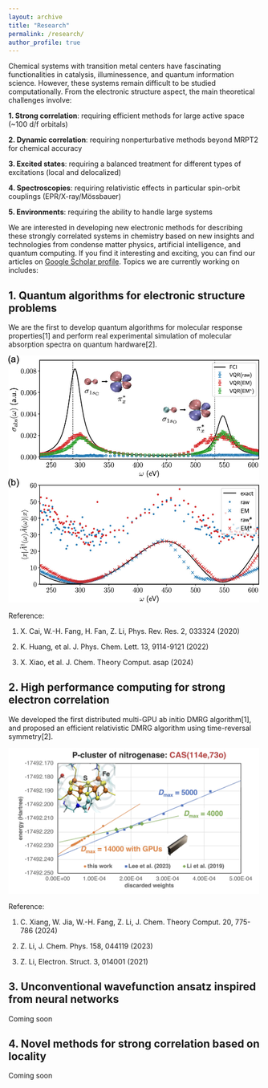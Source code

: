 ```yaml
---
layout: archive
title: "Research"
permalink: /research/
author_profile: true
---
```


Chemical systems with transition metal centers have fascinating functionalities in catalysis, illuminessence, and quantum information science. However, these systems remain difficult to be studied computationally. From the electronic structure aspect, the main theoretical challenges involve:

**1. Strong correlation**: requiring efficient methods for large active space (~100 d/f orbitals)

**2. Dynamic correlation**: requiring nonperturbative methods beyond MRPT2 for chemical accuracy

**3. Excited states**: requiring a balanced treatment for different types of excitations (local and delocalized)

**4. Spectroscopies**: requiring relativistic effects in particular spin-orbit couplings (EPR/X-ray/Mössbauer)

**5. Environments**: requiring the ability to handle large systems

We are interested in developing new electronic methods for describing these strongly correlated systems in chemistry based on new insights and technologies from condense matter physics, artificial intelligence, and quantum computing. If you find it interesting and exciting, you can find our articles on [Google Scholar profile](https://scholar.google.com/citations?user=MYZZUJ0AAAAJ&hl=en). Topics we are currently working on includes:

## 1. Quantum algorithms for electronic structure problems

We are the first to develop quantum algorithms for molecular response properties[1] and perform real experimental simulation of molecular absorption spectra on quantum hardware[2].

<img src="../images/vqr.jpeg" width="500">

Reference:

1. X. Cai, W.-H. Fang, H. Fan, Z. Li, Phys. Rev. Res. 2, 033324 (2020)

2. K. Huang, et al. J. Phys. Chem. Lett. 13, 9114-9121 (2022) 

3. X. Xiao, et al. J. Chem. Theory Comput. asap (2024)

## 2. High performance computing for strong electron correlation

We developed the first distributed multi-GPU ab initio DMRG algorithm[1], and proposed an efficient relativistic DMRG algorithm using time-reversal symmetry[2].

<img src="../images/dmrg.jpg" width="500">

Reference:

1. C. Xiang, W. Jia, W.-H. Fang, Z. Li, J. Chem. Theory Comput. 20, 775-786 (2024)

2. Z. Li, J. Chem. Phys. 158, 044119 (2023)

3. Z. Li, Electron. Struct. 3, 014001 (2021)

## 3. Unconventional wavefunction ansatz inspired from neural networks

Coming soon

## 4. Novel methods for strong correlation based on locality

Coming soon

